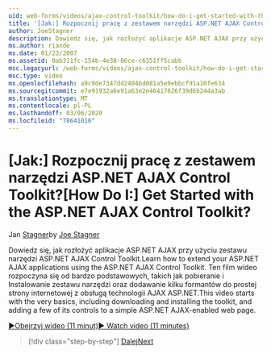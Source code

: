 ```yaml
---
uid: web-forms/videos/ajax-control-toolkit/how-do-i-get-started-with-the-aspnet-ajax-control-toolkit
title: '[Jak:] Rozpocznij pracę z zestawem narzędzi ASP.NET AJAX Control Toolkit? | Microsoft Docs'
author: JoeStagner
description: Dowiedz się, jak rozłożyć aplikacje ASP.NET AJAX przy użyciu zestawu narzędzi ASP.NET AJAX Control Toolkit. To wideo zaczyna się od bardzo podstawowych, w tym pobierania i...
ms.author: riande
ms.date: 01/23/2007
ms.assetid: 0ab311fc-154b-4e38-86ce-c6351ff5cabb
msc.legacyurl: /web-forms/videos/ajax-control-toolkit/how-do-i-get-started-with-the-aspnet-ajax-control-toolkit
msc.type: video
ms.openlocfilehash: a9c9de7347dd24046d081a5e9ebbcf91a10fe634
ms.sourcegitcommit: e7e91932a6e91a63e2e46417626f39d6b244a3ab
ms.translationtype: MT
ms.contentlocale: pl-PL
ms.lasthandoff: 03/06/2020
ms.locfileid: "78641016"
---
```

# <a name="how-do-i-get-started-with-the-aspnet-ajax-control-toolkit"></a><span data-ttu-id="8f130-105">[Jak:] Rozpocznij pracę z zestawem narzędzi ASP.NET AJAX Control Toolkit?</span><span class="sxs-lookup"><span data-stu-id="8f130-105">[How Do I:] Get Started with the ASP.NET AJAX Control Toolkit?</span></span>

<span data-ttu-id="8f130-106">Jan [Stagner](https://github.com/JoeStagner)</span><span class="sxs-lookup"><span data-stu-id="8f130-106">by [Joe Stagner](https://github.com/JoeStagner)</span></span>

<span data-ttu-id="8f130-107">Dowiedz się, jak rozłożyć aplikacje ASP.NET AJAX przy użyciu zestawu narzędzi ASP.NET AJAX Control Toolkit.</span><span class="sxs-lookup"><span data-stu-id="8f130-107">Learn how to extend your ASP.NET AJAX applications using the ASP.NET AJAX Control Toolkit.</span></span> <span data-ttu-id="8f130-108">Ten film wideo rozpoczyna się od bardzo podstawowych, takich jak pobieranie i Instalowanie zestawu narzędzi oraz dodawanie kilku formantów do prostej strony internetowej z obsługą technologii AJAX ASP.NET.</span><span class="sxs-lookup"><span data-stu-id="8f130-108">This video starts with the very basics, including downloading and installing the toolkit, and adding a few of its controls to a simple ASP.NET AJAX-enabled web page.</span></span>

[<span data-ttu-id="8f130-109">&#9654;Obejrzyj wideo (11 minut)</span><span class="sxs-lookup"><span data-stu-id="8f130-109">&#9654; Watch video (11 minutes)</span></span>](https://channel9.msdn.com/Blogs/ASP-NET-Site-Videos/how-do-i-get-started-with-the-aspnet-ajax-control-toolkit)

> [!div class="step-by-step"]
> [<span data-ttu-id="8f130-110">Dalej</span><span class="sxs-lookup"><span data-stu-id="8f130-110">Next</span></span>](how-do-i-use-the-aspnet-ajax-cascadingdropdown-control-extender.md)
